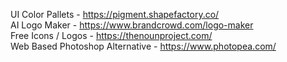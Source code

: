 UI Color Pallets - https://pigment.shapefactory.co/ <br>
AI Logo Maker - https://www.brandcrowd.com/logo-maker <br>
Free Icons / Logos - https://thenounproject.com/ <br>
Web Based Photoshop Alternative - https://www.photopea.com/ <br>
